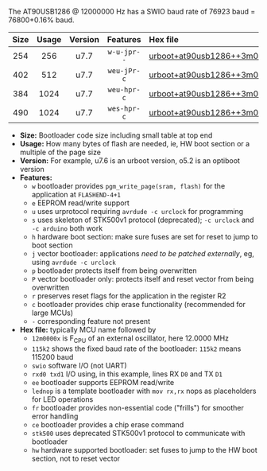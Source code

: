The AT90USB1286 @ 12000000 Hz has a SWIO baud rate of 76923 baud = 76800+0.16% baud.

|Size|Usage|Version|Features|Hex file|
|:-:|:-:|:-:|:-:|:--|
|254|256|u7.7|`w-u-jpr--`|[urboot+at90usb1286++3m0000x+++19k2_swio_rxd2_txd3.hex](https://raw.githubusercontent.com/stefanrueger/urboot.hex/main/mcus/at90usb1286/external_oscillator/fcpu++3m0000_Hz/br+++19k2_bps/urboot+at90usb1286++3m0000x+++19k2_swio_rxd2_txd3.hex)|
|402|512|u7.7|`weu-jPr-c`|[urboot+at90usb1286++3m0000x+++19k2_swio_rxd2_txd3_ee_lednop_fr_ce.hex](https://raw.githubusercontent.com/stefanrueger/urboot.hex/main/mcus/at90usb1286/external_oscillator/fcpu++3m0000_Hz/br+++19k2_bps/urboot+at90usb1286++3m0000x+++19k2_swio_rxd2_txd3_ee_lednop_fr_ce.hex)|
|384|1024|u7.7|`weu-hpr-c`|[urboot+at90usb1286++3m0000x+++19k2_swio_rxd2_txd3_ee_lednop_fr_ce_hw.hex](https://raw.githubusercontent.com/stefanrueger/urboot.hex/main/mcus/at90usb1286/external_oscillator/fcpu++3m0000_Hz/br+++19k2_bps/urboot+at90usb1286++3m0000x+++19k2_swio_rxd2_txd3_ee_lednop_fr_ce_hw.hex)|
|490|1024|u7.7|`wes-hpr-c`|[urboot+at90usb1286++3m0000x+++19k2_swio_rxd2_txd3_ee_lednop_fr_ce_stk500_hw.hex](https://raw.githubusercontent.com/stefanrueger/urboot.hex/main/mcus/at90usb1286/external_oscillator/fcpu++3m0000_Hz/br+++19k2_bps/urboot+at90usb1286++3m0000x+++19k2_swio_rxd2_txd3_ee_lednop_fr_ce_stk500_hw.hex)|

- **Size:** Bootloader code size including small table at top end
- **Usage:** How many bytes of flash are needed, ie, HW boot section or a multiple of the page size
- **Version:** For example, u7.6 is an urboot version, o5.2 is an optiboot version
- **Features:**
  + `w` bootloader provides `pgm_write_page(sram, flash)` for the application at `FLASHEND-4+1`
  + `e` EEPROM read/write support
  + `u` uses urprotocol requiring `avrdude -c urclock` for programming
  + `s` uses skeleton of STK500v1 protocol (deprecated); `-c urclock` and `-c arduino` both work
  + `h` hardware boot section: make sure fuses are set for reset to jump to boot section
  + `j` vector bootloader: applications *need to be patched externally*, eg, using `avrdude -c urclock`
  + `p` bootloader protects itself from being overwritten
  + `P` vector bootloader only: protects itself and reset vector from being overwritten
  + `r` preserves reset flags for the application in the register R2
  + `c` bootloader provides chip erase functionality (recommended for large MCUs)
  + `-` corresponding feature not present
- **Hex file:** typically MCU name followed by
  + `12m0000x` is F<sub>CPU</sub> of an external oscillator, here 12.0000 MHz
  + `115k2` shows the fixed baud rate of the bootloader: `115k2` means 115200 baud
  + `swio` software I/O (not UART)
  + `rxd0 txd1` I/O using, in this example, lines RX `D0` and TX `D1`
  + `ee` bootloader supports EEPROM read/write
  + `lednop` is a template bootloader with `mov rx,rx` nops as placeholders for LED operations
  + `fr` bootloader provides non-essential code ("frills") for smoother error handling
  + `ce` bootloader provides a chip erase command
  + `stk500` uses deprecated STK500v1 protocol to communicate with bootloader
  + `hw` hardware supported bootloader: set fuses to jump to the HW boot section, not to reset vector
